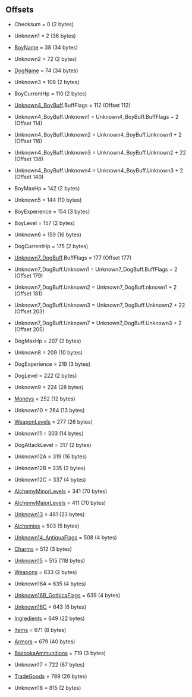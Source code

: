 ﻿## Offsets

* Checksum = 0 (2 bytes)

* Unknown1 = 2 (36 bytes)

* [BoyName](Items/CharacterName.md) = 38 (34 bytes)

* Unknown2 = 72 (2 bytes)

* [DogName](Items/CharacterName.md) = 74 (34 bytes)

* Unknown3 = 108 (2 bytes)

* BoyCurrentHp = 110 (2 bytes)

* [Unknown4_BoyBuff](Items/CharacterBuff.md).BuffFlags = 112 (Offset 112)
* Unknown4_BoyBuff.Unknown1 = Unknown4_BoyBuff.BuffFlags + 2 (Offset 114)
* Unknown4_BoyBuff.Unknown2 = Unknown4_BoyBuff.Unknown1 + 2 (Offset 116)
* Unknown4_BoyBuff.Unknown3 = Unknown4_BoyBuff.Unknown2 + 22 (Offset 138)
* Unknown4_BoyBuff.Unknown4 = Unknown4_BoyBuff.Unknown3 + 2 (Offset 140)

* BoyMaxHp = 142 (2 bytes)

* Unknown5 = 144 (10 bytes)

* BoyExperience = 154 (3 bytes)
* BoyLevel = 157 (2 bytes)

* Unknown6 = 159 (16 bytes)

* DogCurrentHp = 175 (2 bytes)

* [Unknown7_DogBuff](Items/CharacterBuff.md).BuffFlags = 177 (Offset 177)
* Unknown7_DogBuff.Unknown1 = Unknown7_DogBuff.BuffFlags + 2 (Offset 179)
* Unknown7_DogBuff.Unknown2 = Unknown7_DogBuff.nknown1 + 2 (Offset 181)
* Unknown7_DogBuff.Unknown3 = Unknown7_DogBuff.Unknown2 + 22 (Offset 203)
* Unknown7_DogBuff.Unknown7 = Unknown7_DogBuff.Unknown3 + 2 (Offset 205)

* DogMaxHp = 207 (2 bytes)

* Unknown8 = 209 (10 bytes)

* DogExperience = 219 (3 bytes)
* DogLevel = 222 (2 bytes)

* Unknown9 = 224 (28 bytes)

* [Moneys](Items/Moneys.md) = 252 (12 bytes)

* Unknown10 = 264 (13 bytes)

* [WeaponLevels](Items/WeaponLevels.md) = 277 (26 bytes)

* Unknown11 = 303 (14 bytes)

* DogAttackLevel = 317 (2 bytes)

* Unknown12A = 319 (16 bytes)
* Unknown12B = 335 (2 bytes)
* Unknown12C = 337 (4 bytes)

* [AlchemyMinorLevels](Items/AlchemyLevels.md) = 341 (70 bytes)
* [AlchemyMajorLevels](Items/AlchemyLevels.md) = 411 (70 bytes)

* [Unknown13](Items/Unknown13.md) = 481 (23 bytes)

* [Alchemies](Items/Alchemies.md) = 503 (5 bytes)

* [Unknown14_AntiquaFlags](Items/Enums/Unknown14_AntiquaFlags.md) = 508 (4 bytes) 

* [Charms](Items/Charms.md) = 512 (3 bytes)

* [Unknown15](Items/Unknown15.md) = 515 (118 bytes)

* [Weapons](Items/Weapons.md) = 633 (2 bytes)

* Unknown16A = 635 (4 bytes)
* [Unknown16B_GothicaFlags](Items/Enums/Unknown16_GothicaFlags.md) = 639 (4 bytes)
* [Unknown16C](Items/Unknown16C.md) = 643 (6 bytes)

* [Ingredients](Items/Ingredients.md) = 649 (22 bytes)
* [Items](Items/Items.md) = 671 (8 bytes)
* [Armors](Items/Armors.md) = 679 (40 bytes)
* [BazookaAmmunitions](Items/BazookaAmmunitions.md) = 719 (3 bytes)

* Unknown17 = 722 (67 bytes)

* [TradeGoods](Items/TradeGoods.md) = 789 (26 bytes)

* Unknown18 = 815 (2 bytes)